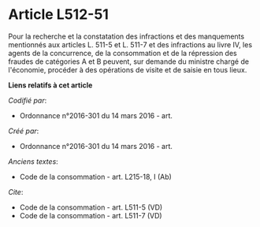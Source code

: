# Article L512-51

Pour la recherche et la constatation des infractions et des manquements mentionnés aux articles L. 511-5 et L. 511-7 et des
infractions au livre IV, les agents de la concurrence, de la consommation et de la répression des fraudes de catégories A et
B peuvent, sur demande du ministre chargé de l'économie, procéder à des opérations de visite et de saisie en tous lieux.

**Liens relatifs à cet article**

_Codifié par_:

  - Ordonnance n°2016-301 du 14 mars 2016 - art.

_Créé par_:

  - Ordonnance n°2016-301 du 14 mars 2016 - art.

_Anciens textes_:

  - Code de la consommation - art. L215-18, I (Ab)

_Cite_:

  - Code de la consommation - art. L511-5 (VD)
  - Code de la consommation - art. L511-7 (VD)
